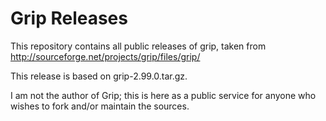 # Grip Releases

This repository contains all public releases of grip, taken from
<http://sourceforge.net/projects/grip/files/grip/>

This release is based on grip-2.99.0.tar.gz.

I am not the author of Grip; this is here as a public service for
anyone who wishes to fork and/or maintain the sources.

